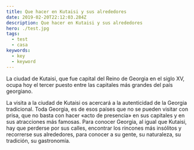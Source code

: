 ```yaml
---
title: Que hacer en Kutaisi y sus alrededores
date: 2019-02-20T22:12:03.284Z
description: Que hacer en Kutaisi y sus alrededores
hero: ./test.jpg
tags:
  - test
  - casa
keywords:
  - key
  - keyword
---
```

La ciudad de Kutaisi, que fue capital del Reino de Georgia en el siglo XV, ocupa hoy el tercer puesto entre las capitales más grandes del país georgiano.

La visita a la ciudad de Kutaisi os acercará a la autenticidad de la Georgia tradicional. Toda Georgia, es de esos países que no se pueden visitar con prisa, que no basta con hacer «acto de presencia» en sus capitales y en sus atracciones más famosas. Para conocer Georgia, al igual que Kutaisi, hay que perderse por sus calles, encontrar los rincones más insólitos y recorrerse sus alrededores, para conocer a su gente, su naturaleza, su tradición, su gastronomía.
